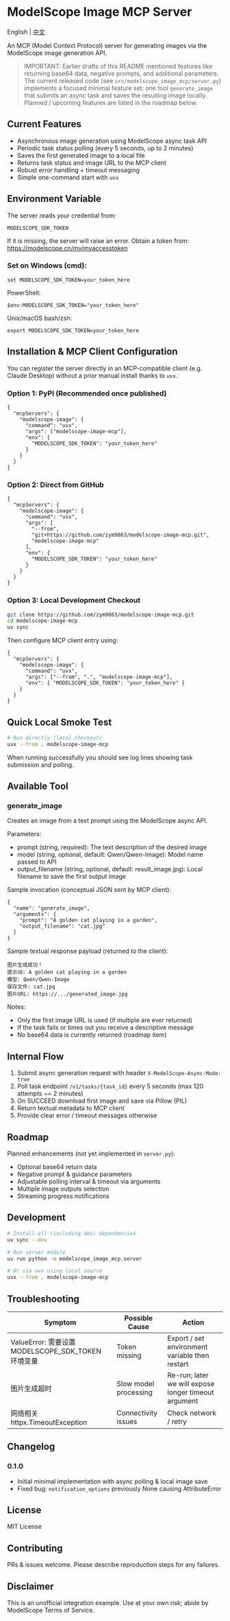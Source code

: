 # ModelScope Image MCP Server

English | [中文](README-zh.md)

An MCP (Model Context Protocol) server for generating images via the ModelScope image generation API.

> IMPORTANT: Earlier drafts of this README mentioned features like returning base64 data, negative prompts, and additional parameters. The current released code (see `src/modelscope_image_mcp/server.py`) implements a focused minimal feature set: one tool `generate_image` that submits an async task and saves the resulting image locally. Planned / upcoming features are listed in the roadmap below.

## Current Features

- Asynchronous image generation using ModelScope async task API
- Periodic task status polling (every 5 seconds, up to 2 minutes)
- Saves the first generated image to a local file
- Returns task status and image URL to the MCP client
- Robust error handling + timeout messaging
- Simple one-command start with `uvx`

## Environment Variable

The server reads your credential from:

```
MODELSCOPE_SDK_TOKEN
```

If it is missing, the server will raise an error. Obtain a token from: https://modelscope.cn/my/myaccesstoken

### Set on Windows (cmd):
```
set MODELSCOPE_SDK_TOKEN=your_token_here
```
PowerShell:
```
$env:MODELSCOPE_SDK_TOKEN="your_token_here"
```
Unix/macOS bash/zsh:
```
export MODELSCOPE_SDK_TOKEN=your_token_here
```

## Installation & MCP Client Configuration

You can register the server directly in an MCP-compatible client (e.g. Claude Desktop) without a prior manual install thanks to `uvx`.

### Option 1: PyPI (Recommended once published)

```jsonc
{
  "mcpServers": {
    "modelscope-image": {
      "command": "uvx",
      "args": ["modelscope-image-mcp"],
      "env": {
        "MODELSCOPE_SDK_TOKEN": "your_token_here"
      }
    }
  }
}
```

### Option 2: Direct from GitHub

```jsonc
{
  "mcpServers": {
    "modelscope-image": {
      "command": "uvx",
      "args": [
        "--from",
        "git+https://github.com/zym9863/modelscope-image-mcp.git",
        "modelscope-image-mcp"
      ],
      "env": {
        "MODELSCOPE_SDK_TOKEN": "your_token_here"
      }
    }
  }
}
```

### Option 3: Local Development Checkout

```bash
git clone https://github.com/zym9863/modelscope-image-mcp.git
cd modelscope-image-mcp
uv sync
```

Then configure MCP client entry using:

```jsonc
{
  "mcpServers": {
    "modelscope-image": {
      "command": "uvx",
      "args": ["--from", ".", "modelscope-image-mcp"],
      "env": { "MODELSCOPE_SDK_TOKEN": "your_token_here" }
    }
  }
}
```

## Quick Local Smoke Test

```bash
# Run directly (local checkout)
uvx --from . modelscope-image-mcp
```

When running successfully you should see log lines showing task submission and polling.

## Available Tool

### generate_image

Creates an image from a text prompt using the ModelScope async API.

Parameters:
- prompt (string, required): The text description of the desired image
- model (string, optional, default: Qwen/Qwen-Image): Model name passed to API
- output_filename (string, optional, default: result_image.jpg): Local filename to save the first output image

Sample invocation (conceptual JSON sent by MCP client):

```jsonc
{
  "name": "generate_image",
  "arguments": {
    "prompt": "A golden cat playing in a garden",
    "output_filename": "cat.jpg"
  }
}
```

Sample textual response payload (returned to the client):

```
图片生成成功！
提示词: A golden cat playing in a garden
模型: Qwen/Qwen-Image
保存文件: cat.jpg
图片URL: https://.../generated_image.jpg
```

Notes:
- Only the first image URL is used (if multiple are ever returned)
- If the task fails or times out you receive a descriptive message
- No base64 data is currently returned (roadmap item)

## Internal Flow

1. Submit async generation request with header `X-ModelScope-Async-Mode: true`
2. Poll task endpoint `/v1/tasks/{task_id}` every 5 seconds (max 120 attempts ~= 2 minutes)
3. On SUCCEED download first image and save via Pillow (PIL)
4. Return textual metadata to MCP client
5. Provide clear error / timeout messages otherwise

## Roadmap

Planned enhancements (not yet implemented in `server.py`):
- Optional base64 return data
- Negative prompt & guidance parameters
- Adjustable polling interval & timeout via arguments
- Multiple image outputs selection
- Streaming progress notifications

## Development

```bash
# Install all (including dev) dependencies
uv sync --dev

# Run server module
uv run python -m modelscope_image_mcp.server

# Or via uvx using local source
uvx --from . modelscope-image-mcp
```

## Troubleshooting

| Symptom | Possible Cause | Action |
|---------|----------------|--------|
| ValueError: 需要设置 MODELSCOPE_SDK_TOKEN 环境变量 | Token missing | Export / set environment variable then restart |
| 图片生成超时 | Slow model processing | Re-run; later we will expose longer timeout argument |
| 网络相关 httpx.TimeoutException | Connectivity issues | Check network / retry |

## Changelog

### 0.1.0
- Initial minimal implementation with async polling & local image save
- Fixed bug: `notification_options` previously None causing AttributeError

## License

MIT License

## Contributing

PRs & issues welcome. Please describe reproduction steps for any failures.

## Disclaimer

This is an unofficial integration example. Use at your own risk; abide by ModelScope Terms of Service.